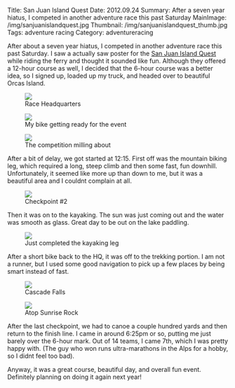 Title: San Juan Island Quest
Date: 2012.09.24
Summary: After a seven year hiatus, I competed in another adventure race this past Saturday
MainImage: /img/sanjuanislandquest.jpg
Thumbnail: /img/sanjuanislandquest_thumb.jpg
Tags: adventure racing
Category: adventureracing

After about a seven year hiatus, I competed in another adventure race this past Saturday. I saw a actually saw poster for the [San Juan Island Quest][SanJuanIslandQuest] while riding the ferry and thought it sounded like fun. Although they offered a 12-hour course as well, I decided that the 6-hour course was a better idea, so I signed up, loaded up my truck, and headed over to beautiful Orcas Island.

<p>
<figure><img src="/img/outdoors/sanjuanadventurerace2012/sign_zps4070fa7f.jpg" class="smallimg" />
<figcaption>Race Headquarters<figcaption>
</figure>
</p>

<p>
<figure><img src="/img/outdoors/sanjuanadventurerace2012/bike_zps7de6ec85.jpg" class="smallimg" />
<figcaption>My bike getting ready for the event<figcaption>
</figure>
</p>

<p>
<figure><img src="/img/outdoors/sanjuanadventurerace2012/racers_zpsb7a6f5fb.jpg" class="smallimg" />
<figcaption>The competition milling about<figcaption>
</figure>
</p>

After a bit of delay, we got started at 12:15. First off was the mountain biking leg, which required a long, steep climb and then some fast, fun downhill. Unfortunately, it seemed like more up than down to me, but it was a beautiful area and I couldnt complain at all.

<p>
<figure><img src="/img/outdoors/sanjuanadventurerace2012/checkpoint_zps163c324f.jpg" class="smallimg" />
<figcaption>Checkpoint #2<figcaption>
</figure>
</p>

Then it was on to the kayaking. The sun was just coming out and the water was smooth as glass. Great day to be out on the lake paddling.

<p>
<figure><img src="/img/outdoors/sanjuanadventurerace2012/kayak2_zps9346809a.jpg" class="smallimg" />
<figcaption>Just completed the kayaking leg<figcaption>
</figure>
</p>

After a short bike back to the HQ, it was off to the trekking portion. I am not a runner, but I used some good navigation to pick up a few places by being smart instead of fast.

<p>
<figure><img src="/img/outdoors/sanjuanadventurerace2012/waterfall_zpsa3c1b8e5.jpg" class="smallimg" />
<figcaption>Cascade Falls<figcaption>
</figure>
</p>

<p>
<figure><img src="/img/outdoors/sanjuanadventurerace2012/sunriserock_zpscf810942.jpg" class="smallimg" />
<figcaption>Atop Sunrise Rock<figcaption>
</figure>
</p>

After the last checkpoint, we had to canoe a couple hundred yards and then return to the finish line. I came in around 6:25pm or so, putting me just barely over the 6-hour mark. Out of 14 teams, I came 7th, which I was pretty happy with. (The guy who won runs ultra-marathons in the Alps for a hobby, so I didnt feel too bad).

Anyway, it was a great course, beautiful day, and overall fun event. Definitely planning on doing it again next year!


[SanJuanIslandQuest]: http://www.sanjuanislandquest.com/
